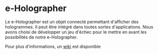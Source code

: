 # e-Holographer

Le e-Holographer est un objet connecté permettant d'afficher des hologrammes. Il peut être intégré dans toutes sortes d'applications. Nous avons choisi de développer un jeu d'échec pour le mettre en avant les possibilités de notre e-Holographer. 

Pour plus d'informations, un [wiki](https://github.com/nsobczak/e-Holographer/wiki) est disponible
